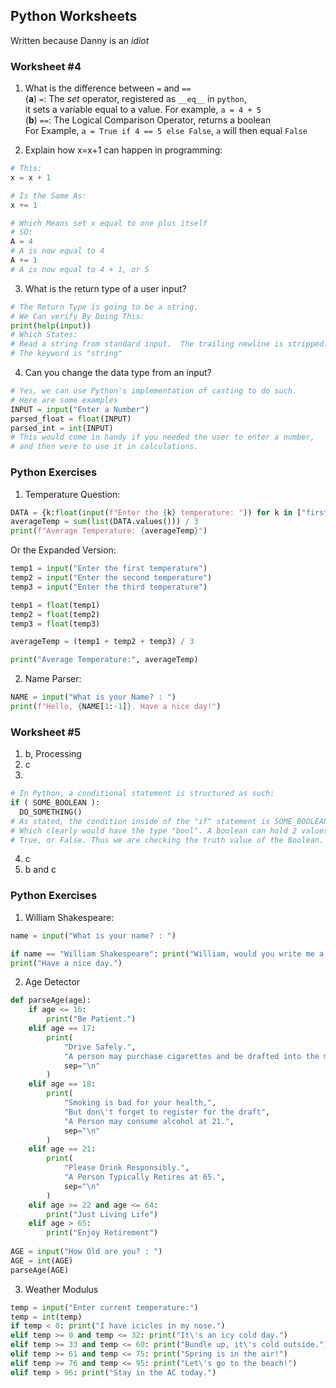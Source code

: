 ## Python Worksheets

Written because Danny is an *idiot*

### Worksheet #4
1. What is the difference between `=` and `==`<br>
  (**a**) `=`: The *set* operator, registered as `__eq__` in `python`, <br>
  it sets a variable equal to a value. For example, `a = 4 + 5` <br>
  (**b**) `==`: The Logical Comparison Operator, returns a boolean<br>
  For Example, `a = True if 4 == 5 else False`, `a` will then equal `False`<br>

2. Explain how x=x+1 can happen in programming:<br>

~~~py
# This:
x = x + 1

# Is the Same As:
x += 1

# Which Means set x equal to one plus itself
# SO:
A = 4
# A is now equal to 4
A += 1
# A is now equal to 4 + 1, or 5
~~~

3. What is the return type of a user input?<br>

~~~py
# The Return Type is going to be a string.
# We Can verify By Doing This:
print(help(input))
# Which States:
# Read a string from standard input.  The trailing newline is stripped.
# The keyword is "string"
~~~

4. Can you change the data type from an input?<br>

~~~py
# Yes, we can use Python's implementation of casting to do such.
# Here are some examples
INPUT = input("Enter a Number")
parsed_float = float(INPUT)
parsed_int = int(INPUT)
# This would come in handy if you needed the user to enter a number,
# and then were to use it in calculations.
~~~

### Python Exercises
1. Temperature Question:<br>

~~~py
DATA = {k:float(input(f"Enter the {k} temperature: ")) for k in ["first", "second", "third"]}
averageTemp = sum(list(DATA.values())) / 3
print(f"Average Temperature: {averageTemp}")
~~~

Or the Expanded Version:<br>

~~~py
temp1 = input("Enter the first temperature")
temp2 = input("Enter the second temperature")
temp3 = input("Enter the third temperature")

temp1 = float(temp1)
temp2 = float(temp2)
temp3 = float(temp3)

averageTemp = (temp1 + temp2 + temp3) / 3

print("Average Temperature:", averageTemp)
~~~

2. Name Parser:<br>

```py
NAME = input("What is your Name? : ")
print(f"Hello, {NAME[1:-1]}. Have a nice day!")
```

### Worksheet #5
1) b, Processing <br>
2) c <br>
3) <br>

```py
# In Python, a conditional statement is structured as such:
if ( SOME_BOOLEAN ):
  DO_SOMETHING()
# As stated, the condition inside of the "if" statement is SOME_BOOLEAN,
# Which clearly would have the type "bool". A boolean can hold 2 values,
# True, or False. Thus we are checking the truth value of the Boolean.
```
4) c
5) b and c

### Python Exercises
1. William Shakespeare:<br>

```py
name = input("What is your name? : ")

if name == "William Shakespeare": print("William, would you write me a sonnet?")
print("Have a nice day.")
```

2. Age Detector<br>

```py
def parseAge(age):
    if age <= 16:
        print("Be Patient.")
    elif age == 17:
        print(
            "Drive Safely.",
            "A person may purchase cigarettes and be drafted into the military at 18.",
            sep="\n"
        )
    elif age == 18:
        print(
            "Smoking is bad for your health,",
            "But don\'t forget to register for the draft",
            "A Person may consume alcohol at 21.",
            sep="\n"
        )
    elif age == 21:
        print(
            "Please Drink Responsibly.",
            "A Person Typically Retires at 65.",
            sep="\n"
        )
    elif age >= 22 and age <= 64:
        print("Just Living Life")
    elif age > 65:
        print("Enjoy Retirement")
        
AGE = input("How Old are you? : ")
AGE = int(AGE)
parseAge(AGE)
```

3. Weather Modulus<br>

```py
temp = input("Enter current temperature:")
temp = int(temp)
if temp < 0: print("I have icicles in my nose.")
elif temp >= 0 and temp <= 32: print("It\'s an icy cold day.")
elif temp >= 33 and temp <= 60: print("Bundle up, it\'s cold outside.")
elif temp >= 61 and temp <= 75: print("Spring is in the air!")
elif temp >= 76 and temp <= 95: print("Let\'s go to the beach!")
elif temp > 96: print("Stay in the AC today.")
```








